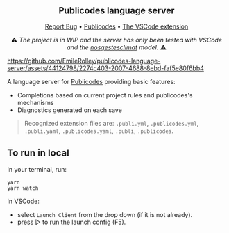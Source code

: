 <div align="center">
  <h3 align="center">
	<big>Publicodes language server</big>
  </h3>
  <p align="center">
   <a href="https://github.com/EmileRolley/publicodes-language-server/issues">Report Bug</a>
   •
   <a href="https://publi.codes">Publicodes</a>
   •
   <a href="https://marketplace.visualstudio.com/items?itemName=EmileRolley.publicodes-language-server">The VSCode extension</a>

  </p>

 :warning: <i>The project is in WIP and the server has only been tested with VSCode and the
[nosgestesclimat](https://github.com/datagir/nosgestesclimat) model.</i> :warning:

</div>

https://github.com/EmileRolley/publicodes-language-server/assets/44124798/2274c403-2007-4688-8ebd-faf5e80f6bb4

A language server for [Publicodes](https://publi.codes/) providing basic features:
- Completions based on current project rules and publicodes's mechanisms
- Diagnostics generated on each save

> Recognized extension files are: `.publi.yml`, `.publicodes.yml`,
> `.publi.yaml`, `.publicodes.yaml`, `.publi`, `.publicodes`.

## To run in local

In your terminal, run:

```
yarn
yarn watch
```

In VSCode: 
- select `Launch Client` from the drop down (if it is not already).
- press ▷ to run the launch config (F5).
